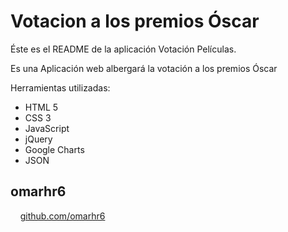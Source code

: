 Votacion a los premios Óscar
==========================

Éste es el README de la aplicación Votación Películas.

Es una Aplicación web albergará la votación a los premios Óscar

Herramientas utilizadas:
+ HTML 5
+ CSS 3
+ JavaScript
+ jQuery
+ Google Charts
+ JSON

omarhr6
--------------------

&nbsp;&nbsp;&nbsp;&nbsp;[github.com/omarhr6](https://github.com/omarhr6)
